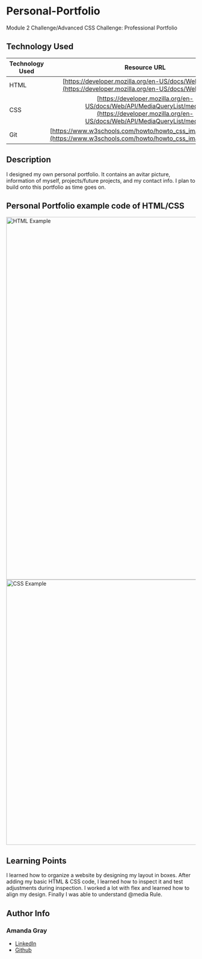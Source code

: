# Personal-Portfolio

Module 2 Challenge/Advanced CSS Challenge: Professional Portfolio

## Technology Used 

| Technology Used         | Resource URL           | 
| ------------- |:-------------:| 
| HTML    | [https://developer.mozilla.org/en-US/docs/Web/CSS/flex](https://developer.mozilla.org/en-US/docs/Web/CSS/flex) | 
| CSS     | [https://developer.mozilla.org/en-US/docs/Web/API/MediaQueryList/media](https://developer.mozilla.org/en-US/docs/Web/API/MediaQueryList/media)      |   
| Git | [https://www.w3schools.com/howto/howto_css_image_avatar.asp](https://www.w3schools.com/howto/howto_css_image_avatar.asp)     |    

## Description 
I designed my own personal portfolio. It contains an avitar picture, information of myself, projects/future projects, and my contact info. I plan to build onto this portfolio as time goes on.  


## Personal Portfolio example code of HTML/CSS
<img width="965" alt="HTML Example" src="https://user-images.githubusercontent.com/127444682/228125844-e8e9741e-f044-4cb3-af04-2a5c32a7b67c.png">

<img width="706" alt="CSS Example" src="https://user-images.githubusercontent.com/127444682/228125906-9c2f8911-2700-4801-acc7-780633d20712.png">









## Learning Points 
I learned how to organize a website by designing my layout in boxes. After adding my basic HTML & CSS code, I learned how to inspect it and test adjustments during inspection. I worked a lot with flex and learned how to align my design. Finally I was able to understand @media Rule.


## Author Info

### Amanda Gray 

* [LinkedIn](https://www.linkedin.com/in/amanda-gray-831a65254/)
* [Github](https://github.com/Berkeleycodingmomma/personal-portfolio)
```

